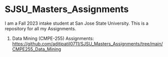 # SJSU_Masters_Assignments

I am a Fall 2023 intake student at San Jose State University. This is a repository for all my Assignments. 

1) Data Mining (CMPE-255) Assignments:
    https://github.com/aditipatil0711/SJSU_Masters_Assignments/tree/main/CMPE255_Data_Mining

